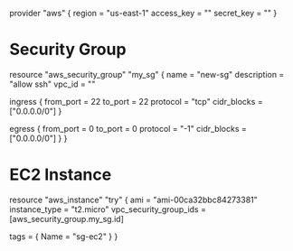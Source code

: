 provider "aws" {
  region = "us-east-1"
  access_key = ""
  secret_key = "" 
}

# Security Group
resource "aws_security_group" "my_sg" {
  name        = "new-sg"
  description = "allow ssh"
  vpc_id      = ""

  ingress {
    from_port   = 22
    to_port     = 22
    protocol    = "tcp"
    cidr_blocks = ["0.0.0.0/0"]
  }

  egress {
    from_port   = 0
    to_port     = 0
    protocol    = "-1"
    cidr_blocks = ["0.0.0.0/0"]
  }
}

# EC2 Instance
resource "aws_instance" "try" {
  ami                    = "ami-00ca32bbc84273381"
  instance_type          = "t2.micro"
  vpc_security_group_ids = [aws_security_group.my_sg.id]

  tags = {
    Name = "sg-ec2"
  }
}
